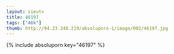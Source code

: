 ```yaml
--- 
layout: sieutv
title: 46197
tags: ["46k"]
thumb: http://94.23.248.219/absoluporn-1/image/002/46197.jpg
---
```

{% include absoluporn key="46197" %} 
